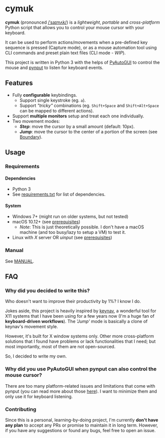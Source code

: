 # cymuk

**cymuk** (pronounced
[/ˈsaɪmʌk/](http://ipa-reader.xyz/?text=%CB%88sa%C9%AAm%CA%8Ck&voice=Joey)) is a _lightweight_, _portable_ and _cross-platform_ Python script that allows you to control your mouse cursor with your keyboard.

It can be used to perform actions/movements when a pre-defined key sequence is pressed (Capture mode), or as a mouse automation tool using CLI commands and preset plain text files (CLI mode - _WIP_).

This project is written in Python 3 with the helps of [PyAutoGUI](https://pyautogui.readthedocs.io/en/latest/) to control the mouse and [pynput](https://pynput.readthedocs.io/en/latest/) to listen for keyboard events.

## Features

- Fully **configurable** keybindings.
	- Support single keystroke (eg. `a`).
	- Support _"tricky"_ combinations (eg. `Shift+Space` and `Shift+Alt+Space` can be mapped to different actions).
- Support **multiple monitors** setup and treat each one individually.
- Two movement modes:
	- _**Step**_: move the cursor by a small amount (default: 10px).
	- _**Jump**_: move the cursor to the center of a portion of the screen (see [Boundary](docs/manual.md#boundary)).

## Usage

### Requirements

#### Dependencies

- Python 3
- See [requirements.txt](requirements.txt) for list of dependencies.

#### System

- Windows 7+ (might run on older systems, but not tested)
- macOS 10.12+ (see [prerequisites](https://pynput.readthedocs.io/en/latest/limitations.html#macos))
	- _Note_: This is just theoretically possible. I don't have a macOS machine (and too busy/lazy to setup a VM) to test it.
- Linux with _X_ server OR _uinput_ (see
  [prerequisites](https://pynput.readthedocs.io/en/latest/limitations.html#linux))

### Manual

See [MANUAL](docs/manual.md).


## FAQ

### Why did you decided to write this?

Who doesn't want to improve their productivity by 1%? I know I do.

Jokes aside, this project is heavily inspired by [keynav](https://github.com/jordansissel/keynav), a wonderful tool for X11 systems that I have been using for a few years now (I'm a huge fan of **keyboard-driven workflows**). The _'Jump'_ mode is basically a clone of keynav's movement style.

However, it's built for X window systems only. Other more cross-platform solutions that I found have problems or lack functionalities that I need; but most importantly, most of them are not open-sourced.

So, I decided to write my own.

### Why did you use PyAutoGUI when pynput can also control the mouse cursor?

There are too many platform-related issues and limitations that come with pynput (you can read more about those [here](https://pyautogui.readthedocs.io/en/latest/limitations.html)). I want to minimize them and only use it for keyboard listening.

### Contributing

Since this is a personal, learning-by-doing project, I'm currently **don't have any plan** to accept any PRs or promise to maintain it in long term. However, if you have any suggestions or found any bugs, feel free to open an issue.
